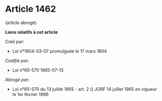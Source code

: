 # Article 1462

(article abrogé).

**Liens relatifs à cet article**

_Créé par_:

  - Loi n°1804-03-07 promulguée le 17 mars 1804

_Codifié par_:

  - Loi n°65-570 1965-07-13

_Abrogé par_:

  - Loi n°65-570 du 13 juillet 1965 - art. 2 () JORF 14 juillet 1965 en vigueur le 1er février 1966
